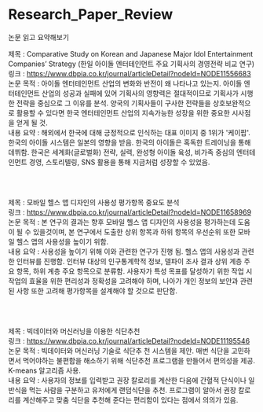 # Research_Paper_Review
논문 읽고 요약해보기


제목 : Comparative Study on Korean and Japanese Major Idol Entertainment Companies’ Strategy (한일 아이돌 엔터테인먼트 주요 기획사의 경영전략 비교 연구)<br>
링크 : https://www.dbpia.co.kr/journal/articleDetail?nodeId=NODE11556683 <br>
논문 목적 : 아이돌 엔터테인먼트 산업의 변화와 반전이 왜 나타나고 있는지. 아이돌 엔터테인먼트 산업의 성공과 실패에 있어 기획사의 영향력은 절대적이므로 기획사가 시행한 전략을 중심으로 그 이유를 분석. 양국의 기획사들이 구사한 전략들을 상호보완적으 로 활용할 수 있다면 한국 엔터테인먼트 산업의 지속가능한 성장을 위한 중요한 시사점을 얻게 될 것. <br>
내용 요약 : 해외에서 한국에 대해 긍정적으로 인식하는 대표 이미지 중 1위가 '케이팝'. 한국의 아이돌 시스템은 일본의 영향을 받음. 한국의 아이돌은 혹독한 트레이닝을 통해 데뷔함. 한국은 세계화(글로벌화) 전략, 실력, 완성형 아이돌 육성, 비가족 중심의 엔터테인먼트 경영, 스토리텔링, SNS 활용을 통해 지금처럼 성장할 수 있었음. <br>

<br><br>

제목 : 모바일 헬스 앱 디자인의 사용성 평가항목 중요도 분석<br>
링크 : https://www.dbpia.co.kr/journal/articleDetail?nodeId=NODE11658969 <br>
논문 목적 : 본 연구의 결과는 향후 모바일 헬스 앱 디자인의 사용성을 평가하는데 도움이 될 수 있을것이며, 본 연구에서 도출한 상위 항목과 하위 항목의 우선순위 또한 모바일 헬스 앱의 사용성을 높이기 위함. <br>
내용 요약 : 사용성을 높이기 위해 이와 관련한 연구가 진행 됨. 헬스 앱의 사용성과 관련한 인터뷰를 진행함. 인터뷰 대상의 인구통계학적 정보, 델파이 조사 결과 상위 계층 주요 항목, 하위 계층 주요 항목으로 분류함. 사용자가 특성 목표를 달성하기 위한 작업 시 작업의 효율을 위한 편리성과 정확성을 고려해야 하며, 나아가 개인 정보의 보안과 관련된 사항 또한 고려해 평가항목을 설계해야 할 것으로 판단함. 

<br><br>

제목 : 빅데이터와 머신러닝을 이용한 식단추천<br>
링크 : https://www.dbpia.co.kr/journal/articleDetail?nodeId=NODE11195546 <br>
논문 목적 : 빅데이터와 머신러닝 기술로 식단추 천 시스템을 제안. 매번 식단을 고민하면서 먹어야하는 불편함을 해소하기 위해 식단추천 프로그램을 만들어서 편의성을 제공. K-means 알고리즘 사용. <br>
내용 요약 : 사용자의 정보를 입력받고 권장 칼로리를 계산한 다음에 간혈적 단식이나 일반식을 먹는 사람을 구분하고 유저에게 랜덤식단을 추천. 프로그램이 알아서 권장 칼로리를 계산해주고 맞춤 식단을 추천해 준다는 편리함이 있다는 점에서 의의가 있음. 

<br><br>

